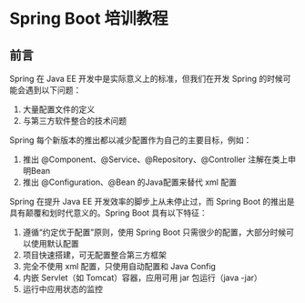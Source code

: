 # Spring Boot 培训教程

## 前言

Spring 在 Java EE 开发中是实际意义上的标准，但我们在开发 Spring 的时候可能会遇到以下问题：
1. 大量配置文件的定义
2. 与第三方软件整合的技术问题

Spring 每个新版本的推出都以减少配置作为自己的主要目标，例如：
1. 推出 @Component、@Service、@Repository、@Controller 注解在类上申明Bean
2. 推出 @Configuration、@Bean 的Java配置来替代 xml 配置

Spring 在提升 Java EE 开发效率的脚步上从未停止过，而 Spring Boot 的推出是具有颠覆和划时代意义的。Spring Boot 具有以下特征：
1. 遵循“约定优于配置”原则，使用 Spring Boot 只需很少的配置，大部分时候可以使用默认配置
2. 项目快速搭建，可无配置整合第三方框架
3. 完全不使用 xml 配置，只使用自动配置和 Java Config
4. 内嵌 Servlet（如 Tomcat）容器，应用可用 jar 包运行（java -jar）
5. 运行中应用状态的监控